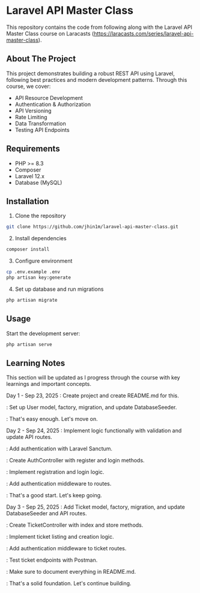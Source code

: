 # Laravel API Master Class

This repository contains the code from following along with the Laravel API Master Class course on Laracasts (https://laracasts.com/series/laravel-api-master-class).

## About The Project

This project demonstrates building a robust REST API using Laravel, following best practices and modern development patterns. Through this course, we cover:

- API Resource Development
- Authentication & Authorization
- API Versioning
- Rate Limiting
- Data Transformation
- Testing API Endpoints

## Requirements

- PHP >= 8.3
- Composer
- Laravel 12.x
- Database (MySQL)

## Installation

1. Clone the repository
```bash
git clone https://github.com/jhin1m/laravel-api-master-class.git
```

2. Install dependencies
```bash
composer install
```

3. Configure environment
```bash
cp .env.example .env
php artisan key:generate
```

4. Set up database and run migrations
```bash
php artisan migrate
```

## Usage

Start the development server:
```bash
php artisan serve
```

## Learning Notes

This section will be updated as I progress through the course with key learnings and important concepts.

Day 1 - Sep 23, 2025
: Create project and create README.md for this.

: Set up User model, factory, migration, and update DatabaseSeeder.

: That's easy enough. Let's move on.

Day 2 - Sep 24, 2025
: Implement logic functionally with validation and update API routes.

: Add authentication with Laravel Sanctum.

: Create AuthController with register and login methods.

: Implement registration and login logic.

: Add authentication middleware to routes.

: That's a good start. Let's keep going.

Day 3 - Sep 25, 2025
: Add Ticket model, factory, migration, and update DatabaseSeeder and API routes.

: Create TicketController with index and store methods.

: Implement ticket listing and creation logic.

: Add authentication middleware to ticket routes.

: Test ticket endpoints with Postman.

: Make sure to document everything in README.md.

: That's a solid foundation. Let's continue building.